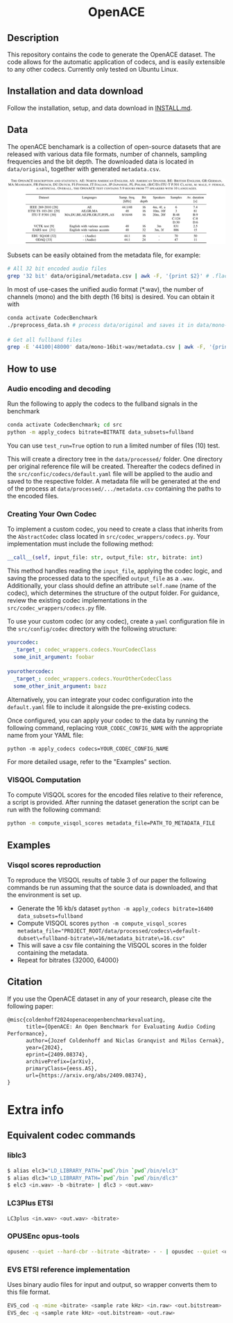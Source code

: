 <div align="center">    
 
# OpenACE

</div>
 
## Description   
This repository contains the code to generate the OpenACE dataset. The code allows for the automatic application of codecs, and is easily extensible to any other codecs. Currently only tested on Ubuntu Linux. 

## Installation and data download

Follow the installation, setup, and data download in [INSTALL.md](INSTALL.md).

## Data

The openACE benchamark is a collection of open-source datasets that are released with various data file formats, number of channels, sampling frequencies and the bit depth. The downloaded data is located in `data/original`, together with generated `metadata.csv`.

![OpenACE benchamark](openACE.jpeg)

Subsets can be easily obtained from the metadata file, for example:
```sh
# All 32 bit encoded audio files
grep '32 bit' data/original/metadata.csv | awk -F, '{print $2}' # .flac or .wav, mono or strereo, etc.
```

In most of use-cases the unified audio format (*.wav), the number of channels (mono) and the bith depth (16 bits) is desired. You can obtain it with
```sh
conda activate CodecBenchmark
./preprocess_data.sh # process data/original and saves it in data/mono-16bit-wav

# Get all fullband files
grep -E '44100|48000' data/mono-16bit-wav/metadata.csv | awk -F, '{print $2}'
```

## How to use

### Audio encoding and decoding
Run the following to apply the codecs to the fullband signals in the benchmark
```sh
conda activate CodecBenchmark; cd src
python -m apply_codecs bitrate=BITRATE data_subsets=fullband
```
You can use `test_run=True` option to run a limited number of files (10) test.

This will create a directory tree in the `data/processed/` folder. One directory per original reference file will be created. Thereafter the codecs defined in the `src/confic/codecs/default.yaml` file will be applied to the audio and saved to the respective folder. 
A metadata file will be generated at the end of the process at `data/processed/.../metadata.csv` containing the paths to the encoded files.

### Creating Your Own Codec

To implement a custom codec, you need to create a class that inherits from the `AbstractCodec` class located in `src/codec_wrappers/codecs.py`. Your implementation must include the following method:

```python
__call__(self, input_file: str, output_file: str, bitrate: int)
```

This method handles reading the `input_file`, applying the codec logic, and saving the processed data to the specified `output_file` as a `.wav`. Additionally, your class should define an attribute `self.name` (name of the codec), which determines the structure of the output folder. For guidance, review the existing codec implementations in the `src/codec_wrappers/codecs.py` file.

To use your custom codec (or any codec), create a `yaml` configuration file in the `src/config/codec` directory with the following structure:

```yaml
yourcodec:
  _target_: codec_wrappers.codecs.YourCodecClass
  some_init_argument: foobar  

yourothercodec:
  _target_: codec_wrappers.codecs.YourOtherCodecClass
  some_other_init_argument: bazz  
```

Alternatively, you can integrate your codec configuration into the `default.yaml` file to include it alongside the pre-existing codecs.

Once configured, you can apply your codec to the data by running the following command, replacing `YOUR_CODEC_CONFIG_NAME` with the appropriate name from your YAML file:

```
python -m apply_codecs codecs=YOUR_CODEC_CONFIG_NAME
```

For more detailed usage, refer to the "Examples" section.

### VISQOL Computation
To compute VISQOL scores for the encoded files relative to their reference, a script is provided. After running the dataset generation the script can be run with the following command:

```sh
python -m compute_visqol_scores metadata_file=PATH_TO_METADATA_FILE
```

## Examples

### Visqol scores reproduction
To reproduce the VISQOL results of table 3 of our paper the following commands be run assuming that the source data is downloaded, and that the environment is set up. 
- Generate the 16 kb/s dataset `python -m apply_codecs bitrate=16400 data_subsets=fullband`
- Compute VISQOL scores `python -m compute_visqol_scores metadata_file="PROJECT_ROOT/data/processed/codecs\=default-dubset\=fullband-bitrate\=16/metadata_bitrate\=16.csv"`
- This will save a csv file containing the VISQOL scores in the folder containing the metadata. 
- Repeat for bitrates {32000, 64000} 

## Citation
If you use the OpenACE dataset in any of your research, please cite the following paper:

```
@misc{coldenhoff2024openaceopenbenchmarkevaluating,
      title={OpenACE: An Open Benchmark for Evaluating Audio Coding Performance}, 
      author={Jozef Coldenhoff and Niclas Granqvist and Milos Cernak},
      year={2024},
      eprint={2409.08374},
      archivePrefix={arXiv},
      primaryClass={eess.AS},
      url={https://arxiv.org/abs/2409.08374}, 
}
```

# Extra info
## Equivalent codec commands 

### liblc3

```sh
$ alias elc3="LD_LIBRARY_PATH=`pwd`/bin `pwd`/bin/elc3"
$ alias dlc3="LD_LIBRARY_PATH=`pwd`/bin `pwd`/bin/dlc3"
$ elc3 <in.wav> -b <bitrate> | dlc3 > <out.wav>
```

### LC3Plus ETSI
```sh
LC3plus <in.wav> <out.wav> <bitrate>
```

### OPUSEnc opus-tools
```sh
opusenc --quiet --hard-cbr --bitrate <bitrate> - - | opusdec --quiet <out.wav>
```

### EVS ETSI reference implementation
Uses binary audio files for input and output, so wrapper converts them to this file format.
```sh
EVS_cod -q -mime <bitrate> <sample rate kHz> <in.raw> <out.bitstream>
EVS_dec -q <sample rate kHz> <out.bitstream> <out.raw>
```
